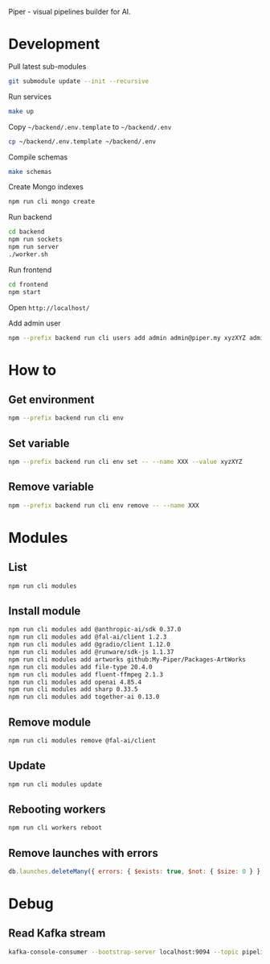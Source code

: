 Piper - visual pipelines builder for AI.

# Development

Pull latest sub-modules

```bash
git submodule update --init --recursive
```

Run services

```bash
make up
```

Copy `~/backend/.env.template` to `~/backend/.env`

```bash
cp ~/backend/.env.template ~/backend/.env
```

Compile schemas

```bash
make schemas
```

Create Mongo indexes

```bash
npm run cli mongo create
```

Run backend

```bash
cd backend
npm run sockets
npm run server
./worker.sh
```

Run frontend

```bash
cd frontend
npm start
```

Open `http://localhost/`

Add admin user

```bash
npm --prefix backend run cli users add admin admin@piper.my xyzXYZ admin
```

# How to

## Get environment

```bash
npm --prefix backend run cli env
```

## Set variable

```bash
npm --prefix backend run cli env set -- --name XXX --value xyzXYZ
```

## Remove variable

```bash
npm --prefix backend run cli env remove -- --name XXX
```

# Modules

## List

```bash
npm run cli modules
```

## Install module

```bash
npm run cli modules add @anthropic-ai/sdk 0.37.0
npm run cli modules add @fal-ai/client 1.2.3
npm run cli modules add @gradio/client 1.12.0
npm run cli modules add @runware/sdk-js 1.1.37
npm run cli modules add artworks github:My-Piper/Packages-ArtWorks
npm run cli modules add file-type 20.4.0
npm run cli modules add fluent-ffmpeg 2.1.3
npm run cli modules add openai 4.85.4
npm run cli modules add sharp 0.33.5
npm run cli modules add together-ai 0.13.0
```

## Remove module

```bash
npm run cli modules remove @fal-ai/client
```

## Update

```bash
npm run cli modules update
```

## Rebooting workers

```bash
npm run cli workers reboot
```

## Remove launches with errors

```js
db.launches.deleteMany({ errors: { $exists: true, $not: { $size: 0 } } });
```

# Debug

## Read Kafka stream

```bash
kafka-console-consumer --bootstrap-server localhost:9094 --topic pipeline.messages --from-beginning
```
